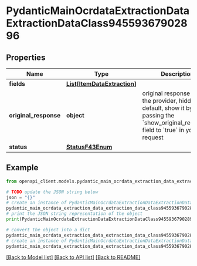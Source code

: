 # PydanticMainOcrdataExtractionDataExtractionDataClass94559367902896


## Properties

Name | Type | Description | Notes
------------ | ------------- | ------------- | -------------
**fields** | [**List[ItemDataExtraction]**](ItemDataExtraction.md) |  | [optional] 
**original_response** | **object** | original response sent by the provider, hidden by default, show it by passing the &#x60;show_original_response&#x60; field to &#x60;true&#x60; in your request | [optional] 
**status** | [**StatusF43Enum**](StatusF43Enum.md) |  | 

## Example

```python
from openapi_client.models.pydantic_main_ocrdata_extraction_data_extraction_data_class94559367902896 import PydanticMainOcrdataExtractionDataExtractionDataClass94559367902896

# TODO update the JSON string below
json = "{}"
# create an instance of PydanticMainOcrdataExtractionDataExtractionDataClass94559367902896 from a JSON string
pydantic_main_ocrdata_extraction_data_extraction_data_class94559367902896_instance = PydanticMainOcrdataExtractionDataExtractionDataClass94559367902896.from_json(json)
# print the JSON string representation of the object
print(PydanticMainOcrdataExtractionDataExtractionDataClass94559367902896.to_json())

# convert the object into a dict
pydantic_main_ocrdata_extraction_data_extraction_data_class94559367902896_dict = pydantic_main_ocrdata_extraction_data_extraction_data_class94559367902896_instance.to_dict()
# create an instance of PydanticMainOcrdataExtractionDataExtractionDataClass94559367902896 from a dict
pydantic_main_ocrdata_extraction_data_extraction_data_class94559367902896_form_dict = pydantic_main_ocrdata_extraction_data_extraction_data_class94559367902896.from_dict(pydantic_main_ocrdata_extraction_data_extraction_data_class94559367902896_dict)
```
[[Back to Model list]](../README.md#documentation-for-models) [[Back to API list]](../README.md#documentation-for-api-endpoints) [[Back to README]](../README.md)


